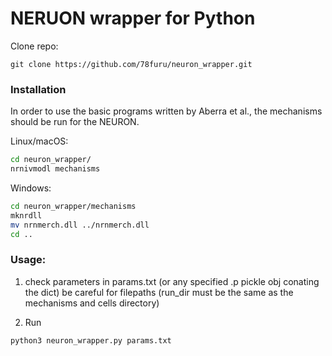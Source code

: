 # NERUON wrapper for Python

Clone repo:

~~~
git clone https://github.com/78furu/neuron_wrapper.git
~~~

### Installation

In order to use the basic programs written by Aberra et al., the mechanisms should be run for the NEURON. 

Linux/macOS:
~~~bash
cd neuron_wrapper/
nrnivmodl mechanisms
~~~


Windows:
~~~bash
cd neuron_wrapper/mechanisms
mknrdll 
mv nrnmerch.dll ../nrnmerch.dll
cd ..
~~~

### Usage:
1. check parameters in params.txt (or any specified .p pickle obj conating the dict)
	be careful for filepaths (run_dir must be the same as the mechanisms and cells directory)

2. Run
~~~bash
python3 neuron_wrapper.py params.txt
~~~
